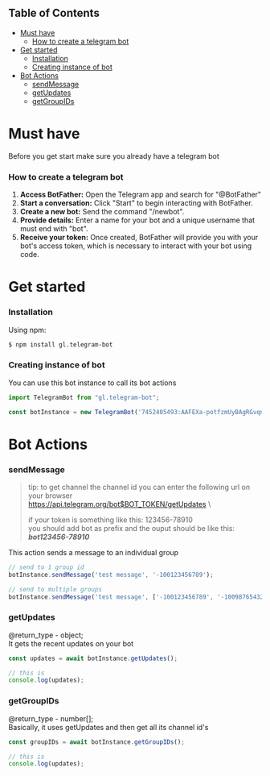 ## Table of Contents

- [Must have](#must-have)
    - [How to create a telegram bot](#how-to-create-a-telegram-bot)
- [Get started](#get-started)
    - [Installation](#installation)
    - [Creating instance of bot](#creating-instance-of-bot)
- [Bot Actions](#bot-actions)
    - [sendMessage](#sendMessage)
    - [getUpdates](#getUpdates)
    - [getGroupIDs](#getGroupIDs)

# Must have
Before you get start make sure you already have a telegram bot

### How to create a telegram bot
1. **Access BotFather:** Open the Telegram app and search for "@BotFather"
2. **Start a conversation:** Click "Start" to begin interacting with BotFather.
3. **Create a new bot:** Send the command "/newbot". 
4. **Provide details:** Enter a name for your bot and a unique username that must end with "bot". 
5. **Receive your token:** Once created, BotFather will provide you with your bot's access token, which is necessary to interact with your bot using code.

# Get started

### Installation

Using npm:

```bash
$ npm install gl.telegram-bot
```

### Creating instance of bot
You can use this bot instance to call its bot actions

```typescript
import TelegramBot from "gl.telegram-bot";

const botInstance = new TelegramBot('7452405493:AAFEXa-potfzmUyBAgRGvqnXJq-ZM88ajrU');
```

# Bot Actions

### sendMessage
> tip: to get channel the channel id you can enter the following url on your browser \
> https://api.telegram.org/bot$BOT_TOKEN/getUpdates \
>
> if your token is something like this: 123456-78910 \
> you should add bot as prefix and the ouput should be like this: ***bot123456-78910***

This action sends a message to an individual group


```typescript
// send to 1 group id
botInstance.sendMessage('test message', '-100123456789');

// send to multiple groups
botInstance.sendMessage('test message', ['-100123456789', '-100987654321']);
```


### getUpdates
@return_type - object; \
It gets the recent updates on your bot

```typescript
const updates = await botInstance.getUpdates();

// this is 
console.log(updates);
```

### getGroupIDs
@return_type - number[]; \
Basically, it uses getUpdates and then get all its channel id's

```typescript
const groupIDs = await botInstance.getGroupIDs();

// this is 
console.log(updates);
```